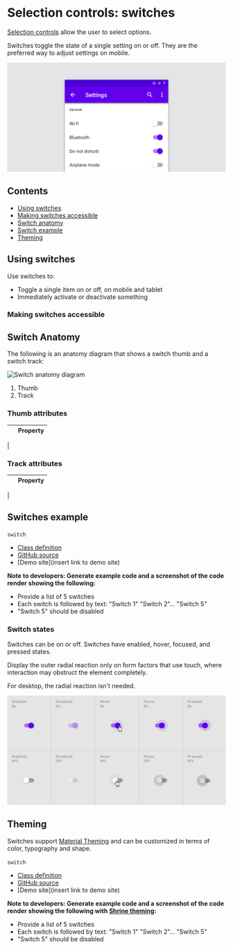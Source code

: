<!--docs:
title: "Material selection controls: Switches"
layout: detail
section: components
excerpt: "Selection controls allow the user to select options."
iconId: 
path: /catalog/SelectionControlSwitches/
-->

# Selection controls: switches

[Selection controls](https://material.io/components/selection-controls#usage) allow the user to select options.

Switches toggle the state of a single setting on or off. They are the preferred way to adjust settings on mobile.

![Switch hero example for menu options](assets/switch-hero.png)

## Contents

* [Using switches](#using-radio-buttons)
* [Making switches accessible](#making-radio-buttons-accessible)
* [Switch anatomy](#switch-anatomy)
* [Switch example](#switch-example)
* [Theming](#theming)

## Using switches

Use switches to:

* Toggle a single item on or off, on mobile and tablet
* Immediately activate or deactivate something


### Making switches accessible

## Switch Anatomy

The following is an anatomy diagram that shows a switch thumb and a switch track:

![Switch anatomy diagram](assets/switches-anatomy.png)

1. Thumb
1. Track

### Thumb attributes

&nbsp;         | Property
-------------- | ------------------------ 
 |  

### Track attributes

&nbsp;         | Property
-------------- | ------------------------ 
 |  

## Switches example

`switch`
* [Class definition](https://api.flutter.dev/flutter/material/Switch-class.html)
* [GitHub source](https://github.com/flutter/flutter/blob/fabf4e3d0d311181178d2c601d29a2f739ea543a/packages/flutter/lib/src/material/switch.dart)
* [Demo site](insert link to demo site)

**Note to developers: Generate example code and a screenshot of the code render showing the following:**
* Provide a list of 5 switches
* Each switch is followed by text: "Switch 1" "Switch 2"... "Switch 5"
* "Switch 5" should be disabled

### Switch states

Switches can be on or off. Switches have enabled, hover, focused, and pressed states.

Display the outer radial reaction only on form factors that use touch, where interaction may obstruct the element completely.

For desktop, the radial reaction isn't needed.

![Switch states in an array. Columns are enabled, disabled, hover, focused, pressed. Rows are on or off](assets/switch-states.png)
## Theming

Switches support [Material Theming](https://material.io/components/buttons/#theming) and can be
customized in terms of color, typography and shape.


`switch`
* [Class definition](https://api.flutter.dev/flutter/material/Switch-class.html)
* [GitHub source](https://github.com/flutter/flutter/blob/fabf4e3d0d311181178d2c601d29a2f739ea543a/packages/flutter/lib/src/material/switch.dart)
* [Demo site](insert link to demo site)


**Note to developers: Generate example code and a screenshot of the code render showing the following with [Shrine theming](https://material.io/design/material-studies/shrine.html#when-to-adapt):**
* Provide a list of 5 switches
* Each switch is followed by text: "Switch 1" "Switch 2"... "Switch 5"
* "Switch 5" should be disabled

